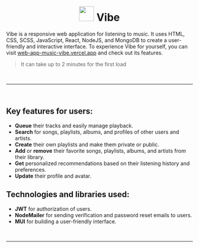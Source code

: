 <h1 align="center">
  <img src="https://github.com/trangnguyenkimyen/web-app-music-vibe/assets/85601408/18801e1b-9aa7-40d8-a2d9-7ebe7dd3bdb4" width="40"/> Vibe 
</h1>
<p>
  Vibe is a responsive web application for listening to music.  It uses HTML, CSS, SCSS, JavaScript, React, NodeJS, and MongoDB to create a user-friendly and interactive interface. To experience Vibe for yourself, you can visit <a href="https://web-app-music-vibe.vercel.app/">web-app-music-vibe.vercel.app</a> and check out its features.
  <blockquote>It can take up to 2 minutes for the first load</blockquote>
</p>
<br>
<hr></hr>
<br>
<h2>Key features for users:</h2>
<ul>
  <li><b>Queue</b> their tracks and easily manage playback.</li>
  <li><b>Search</b> for songs, playlists, albums, and profiles of other users and artists.</li>
  <li><b>Create</b> their own playlists and make them private or public.</li>
  <li><b>Add</b> or <b>remove</b> their favorite songs, playlists, albums, and artists from their library.</li>
  <li><b>Get</b> personalized recommendations based on their listening history and preferences.</li>
  <li><b>Update</b> their profile and avatar.</li>
</ul>
<h2>Technologies and libraries used:</h2>
<ul>
  <li><b>JWT</b> for authorization of users.</li>
  <li><b>NodeMailer</b> for sending verification and password reset emails to users.</li>
  <li><b>MUI</b> for building a user-friendly interface.</li>
</ul>
<br>
<hr></hr>
<br>
